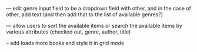 — edit genre input field to be a dropdown field with other, and in the case of other, add text (and then add that to the list of available genres?)

— allow users to sort the available items or search the available items by various attributes (checked out, genre, author, title)

– add loads more books and style it in grid mode